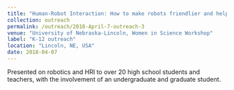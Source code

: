 ```yaml
---
title: "Human-Robot Interaction: How to make robots friendlier and helpful"
collection: outreach
permalink: /outreach/2018-April-7-outreach-3
venue: "University of Nebraska-Lincoln, Women in Science Workshop"
label: "K-12 outreach"
location: "Lincoln, NE, USA"
date: 2018-04-07
---
```


Presented on robotics and HRI to over 20 high school students and teachers, with the involvement of an undergraduate and graduate student.
